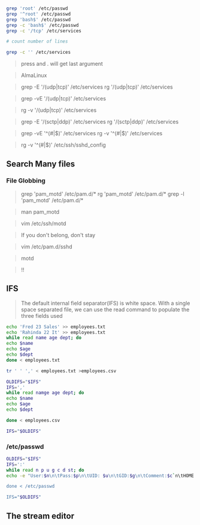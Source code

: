 ```bash

grep 'root' /etc/passwd
grep '^root' /etc/passwd
grep 'bash$' /etc/passwd
grep -c 'bash$' /etc/passwd
grep -c '/tcp' /etc/services

# count number of lines

grep -c '' /etc/services

```

> press <ESC>and . will get last argument

> AlmaLinux


> grep -E '/(udp|tcp)' /etc/services
> rg  '/(udp|tcp)' /etc/services

> grep -vE '/(udp|tcp)' /etc/services

> rg  -v '/(udp|tcp)' /etc/services

> grep -E '/(sctp|ddp)' /etc/services
> rg  '/(sctp|ddp)' /etc/services

> grep -vE '^(#|$)' /etc/services
> rg -v '^(#|$)' /etc/services

> rg -v '^(#|$)' /etc/ssh/sshd_config

## Search Many files

### File Globbing

> grep 'pam_motd' /etc/pam.d/*
> rg 'pam_motd' /etc/pam.d/*
> grep -l 'pam_motd' /etc/pam.d/*

> man pam_motd

> vim /etc/ssh/motd

> If you don't belong, don't stay

> vim /etc/pam.d/sshd

> motd

> !! 

## IFS

> The default internal field separator(IFS) is white space. With a single space separated file, we can use the read command to populate the three fields used


```bash
echo 'Fred 23 Sales' >> employees.txt
echo 'Rahinda 22 It' >> employees.txt
while read name age dept; do
echo $name
echo $age
echo $dept
done < employees.txt

tr ' ' ',' < employees.txt >employees.csv

OLDIFS="$IFS"
IFS=','
while read namge age dept; do
echo $name
echo $age
echo $dept

done < employees.csv

IFS="$OLDIFS"
```

### /etc/passwd


```bash
OLDIFS="$IFS"
IFS=':'
while read n p u g c d st; do
echo -e "User:$n\n\tPass:$p\n\tUID: $u\n\tGID:$g\n\tComment:$c`n\tHOME:$d\n\tShELL:$s"

done < /etc/passwd

IFS="$OLDIFS"

```

## The stream editor

